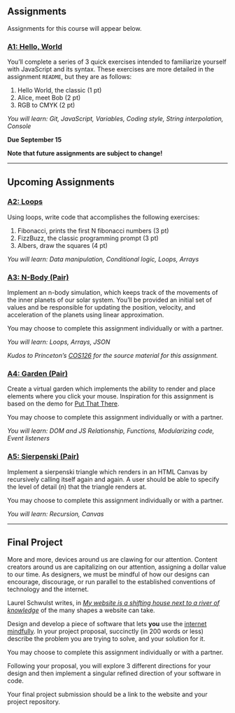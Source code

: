 ## Assignments
Assignments for this course will appear below. 

### [A1: Hello, World](https://classroom.github.com/a/SG4VeSYa)

You’ll complete a series of 3 quick exercises intended to familiarize yourself with JavaScript and its syntax. These exercises are more detailed in the assignment `README`, but they are as follows:

1. Hello World, the classic (1 pt)
2. Alice, meet Bob (2 pt)
3. RGB to CMYK (2 pt)

*You will learn: Git, JavaScript, Variables, Coding style, String interpolation, Console*

**Due September 15**


**Note that future assignments are subject to change!**

---

## Upcoming Assignments

### [A2: Loops](https://github.com/f22-psam3210/a2-loops)

Using loops, write code that accomplishes the following exercises:

1. Fibonacci, prints the first N fibonacci numbers (3 pt)
2. FizzBuzz, the classic programming prompt (3 pt)
3. Albers, draw the squares (4 pt)

*You will learn: Data manipulation, Conditional logic, Loops, Arrays*

### [A3: N-Body (Pair)](https://github.com/f22-psam3210/a3-n-body)

Implement an n-body simulation, which keeps track of the movements of the inner planets of our solar system. You’ll be provided an initial set of values and be responsible for updating the position, velocity, and acceleration of the planets using linear approximation.

You may choose to complete this assignment individually or with a partner.

*You will learn: Loops, Arrays, JSON*

_Kudos to Princeton’s [COS126](https://www.cs.princeton.edu/courses/archive/fall19/cos126/assignments/nbody/) for the source material for this assignment._


### [A4: Garden (Pair)](https://github.com/f22-psam3210/a4-garden)

Create a virtual garden which implements the ability to render and place elements where you click your mouse. Inspiration for this assignment is based on the demo for [Put That There](https://www.youtube.com/watch?v=RyBEUyEtxQo).

You may choose to complete this assignment individually or with a partner.

*You will learn: DOM and JS Relationship, Functions, Modularizing code, Event listeners*


### [A5: Sierpenski (Pair)](https://github.com/f22-psam3210/a5-sierpenski)

Implement a sierpenski triangle which renders in an HTML Canvas by recursively calling itself again and again. A user should be able to specify the level of detail (n) that the triangle renders at.

You may choose to complete this assignment individually or with a partner.

*You will learn: Recursion, Canvas*

---

## Final Project

More and more, devices around us are clawing for our attention. Content creators around us are capitalizing on our attention, assigning a dollar value to our time. As designers, we must be mindful of how our designs can encourage, discourage, or run parallel to the established conventions of technology and the internet. 

Laurel Schwulst writes, in [*My website is a shifting house next to a river of knowledge*](https://thecreativeindependent.com/essays/laurel-schwulst-my-website-is-a-shifting-house-next-to-a-river-of-knowledge-what-could-yours-be/) of the many shapes a website can take. 

Design and develop a piece of software that lets **you** use the [internet mindfully](https://thecreativeindependent.com/library/how-do-you-use-the-internet-mindfully/). In your project proposal, succinctly (in 200 words or less) describe the problem you are trying to solve, and your solution for it. 

You may choose to complete this assignment individually or with a partner.

Following your proposal, you will explore 3 different directions for your design and then implement a singular refined direction of your software in code.

Your final project submission should be a link to the website and your project repository.
